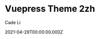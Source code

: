 ---
title: Vuepress Theme 2zh
github: https://github.com/cadecode/vuepress-theme-2zh
demo: https://blog.cadecode.top/
license: MIT
author: Cade Li
author_link: ''
author_twitter: ''
date: 2021-04-29T00:00:00.000Z
ssg:
  - Vuepress
cms: null
css: null
archetype:
  - Blog
description: VuePress blog theme plugin.
draft: false
publish_date: '2020-07-25T13:57:12Z'
update_date: '2022-03-13T04:12:56Z'
github_star: 129
github_fork: 10
---